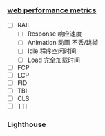  ### [web performance metrics](https://web.dev/explore/metrics?hl=zh-cn)
 -  [ ] RAIL
    - [ ] Response 响应速度
    - [ ] Animation 动画 不丢/跳帧 
    - [ ] Idle 程序空闲时间
    - [ ] Load 完全加载时间
- [ ] FCP
- [ ] LCP
- [ ] FID
- [ ] TBI
- [ ] CLS
- [ ] TTI
### Lighthouse